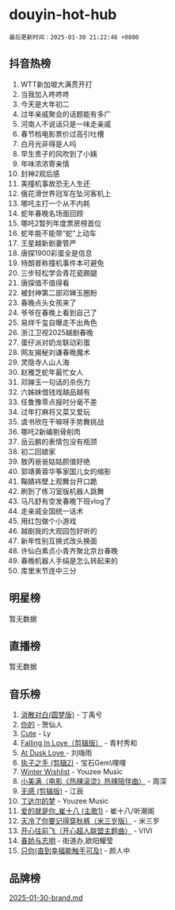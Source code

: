 # douyin-hot-hub

`最后更新时间：2025-01-30 21:22:46 +0800`

## 抖音热榜

1. WTT新加坡大满贯开打
1. 当我加入咚咚咚
1. 今天是大年初二
1. 过年亲戚聚会的话题能有多广
1. 河南人不说话只是一味走亲戚
1. 春节档电影票价过高引吐槽
1. 白月光非得是人吗
1. 早生贵子的风吹到了小姨
1. 年味浓浓寄亲情
1. 封神2观后感
1. 美撞机事故恐无人生还
1. 俄花滑世界冠军在坠河客机上
1. 哪吒主打一个从不内耗
1. 蛇年春晚名场面回顾
1. 哪吒2暂列年度票房榜首位
1. 蛇年能不能带“蛇”上动车
1. 王星越新剧妻管严
1. 唐探1900彩蛋全是信息
1. 特朗普称撞机事件本可避免
1. 三步轻松学会青花瓷踢腿
1. 唐探值不值得看
1. 被封神第二部邓婵玉圈粉
1. 春晚点头女孩来了
1. 爷爷在春晚上看到自己了
1. 易烊千玺自曝走不出角色
1. 浙江卫视2025越剧春晚
1. 蛋仔派对奶龙联动彩蛋
1. 网友揭秘刘谦春晚魔术
1. 灵隐寺人山人海
1. 赵雅芝蛇年最忙女人
1. 邓婵玉一句话的杀伤力
1. 六姊妹借钱戏越品越有
1. 任鲁豫零点报时分毫不差
1. 过年打麻将又菜又爱玩
1. 虞书欣在干嘛呀手势舞挑战
1. 哪吒2新编剔骨削肉
1. 岳云鹏的表情包没有瓶颈
1. 初二回娘家
1. 敖丙爸爸姑姑颜值好绝
1. 郭靖黄蓉华筝家国儿女的缩影
1. 鞠婧祎壁上观舞台开口跪
1. 刷到了练习室版机器人跳舞
1. 马凡舒有空发春晚下班vlog了
1. 走亲戚全国统一话术
1. 用红包做个小游戏
1. 越剧我的大观园包好听的
1. 新年性别互换式改头换面
1. 许仙白素贞小青齐聚北京台春晚
1. 春晚机器人手绢是怎么转起来的
1. 库里末节连中三分

## 明星榜

暂无数据

## 直播榜

暂无数据

## 音乐榜

1. [消散对白(圆梦版)](https://sf5-hl-cdn-tos.douyinstatic.com/obj/tos-cn-ve-2774/og4jB5I5IizzoZVAAAzWgBMAsMDWoArfwBOiFs) - 丁禹兮
1. [你的](https://sf5-hl-cdn-tos.douyinstatic.com/obj/tos-cn-ve-2774/oYuIeKf42jB7sEV6B2upMdpYAgfrQWj0FeRegh) - 贺仙人
1. [Cute](https://sf5-hl-cdn-tos.douyinstatic.com/obj/tos-cn-ve-2774/o4IbIzHWKAAB4wsS5qMBRiiAlEBGTpQRNfFvuo) - Ly
1. [Falling In Love（剪辑版）](https://sf5-hl-cdn-tos.douyinstatic.com/obj/tos-cn-ve-2774/o8ajpA8zzgBPahbBIO8AcKGBLJezFCRd1wfP9f) - 青村秀和
1. [ At Dusk  Love ](https://sf5-hl-cdn-tos.douyinstatic.com/obj/tos-cn-ve-2774/o8CrpCf5CaYgI4ZrtQgMQAFEfuGqNnRSDQAPBc) - 刘嗨雨
1. [执子之手 (剪辑2)](https://sf5-hl-cdn-tos.douyinstatic.com/obj/tos-cn-ve-2774/oUoZLQjCc31XzqsBnBQUNgeKtYPBcgbFDwtfcu) - 宝石Gem\哩哩
1. [Winter Wishlist](https://sf5-hl-cdn-tos.douyinstatic.com/obj/tos-cn-ve-2774/oIIgUOeamCFCVAzxN6MFRLIBlLGpUqQxeeHrLE) - Youzee Music
1. [小美满（电影《热辣滚烫》热辣陪伴曲）](https://sf3-cdn-tos.douyinstatic.com/obj/tos-cn-ve-2774/o0GAn2lSgfZIDUgtevCGDQYnFg4CwnrBaxbTZL) - 周深
1. [无感 (剪辑版)](https://sf5-hl-cdn-tos.douyinstatic.com/obj/tos-cn-ve-2774/o0eIsUzJBDlQaQFC5OFlgbMEZC1TFYBftOBn6p) - 江辰
1. [丁达尔的梦](https://sf5-hl-cdn-tos.douyinstatic.com/obj/tos-cn-ve-2774/oMU3WirUZBVQkAC9ccG5P2IQirziZM2RTInUY) - Youzee Music
1. [爱的就是你_崔十八 (主歌1)](https://sf5-hl-cdn-tos.douyinstatic.com/obj/tos-cn-ve-2774/oI5BO5DhFZ6UTcNCnZaOCBLtZ7WIMQGfgnXf5E) - 崔十八/听潮阁
1. [天冷了你要记得穿秋裤（米三岁版）](https://sf5-hl-cdn-tos.douyinstatic.com/obj/tos-cn-ve-2774/oQlIwVIDWiZ6BQilAorS7MA0AgCkQDvcZAdm1) - 米三岁
1. [开心往前飞（开心超人联盟主题曲）](https://sf5-hl-cdn-tos.douyinstatic.com/obj/tos-cn-ve-2774/9d8fb7c82cf1421fb93a9fe925275e0a) - VIVI
1. [春娇与志明](https://sf5-hl-cdn-tos.douyinstatic.com/obj/tos-cn-ve-2774/e530d8fceb7044b39707d7f9ff54add1) - 街道办,欧阳耀莹
1. [只你(直到幸福能触手可及)](https://sf5-hl-cdn-tos.douyinstatic.com/obj/tos-cn-ve-2774/o0lBkRDzFTeaVSUz3ZZSCBVtZ5DIMQGfgmEAuE) - 颜人中

## 品牌榜

[2025-01-30-brand.md](2025-01-30-brand.md)
